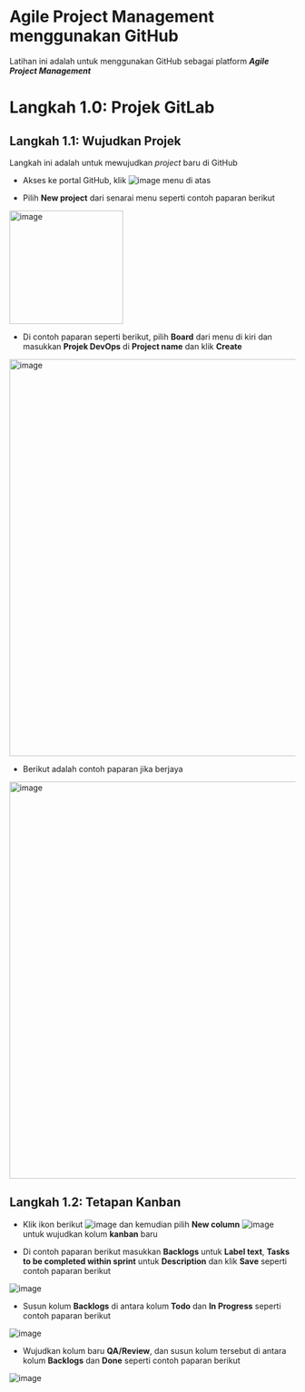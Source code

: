 # Agile Project Management menggunakan GitHub
Latihan ini adalah untuk menggunakan GitHub sebagai platform ***Agile Project Management***

# Langkah 1.0: Projek GitLab

## Langkah 1.1: Wujudkan Projek
Langkah ini adalah untuk mewujudkan *project* baru di GitHub

* Akses ke portal GitHub, klik ![image](https://github.com/ktmb-sid/devops-training/assets/99636296/65d556d8-47a1-4eeb-9fc0-491a5b7f65f7) menu di atas 

* Pilih **New project** dari senarai menu seperti contoh paparan berikut

<img width=200 alt="image" src="https://github.com/ktmb-sid/devops-training/assets/99636296/b4fbf251-1841-43df-9407-5e7b998376bb">

* Di contoh paparan seperti berikut, pilih **Board** dari menu di kiri dan masukkan **Projek DevOps** di **Project name** dan klik **Create**

<img width=700 alt="image" src="https://github.com/ktmb-sid/devops-training/assets/99636296/59b8aec1-4c12-4b3b-b131-cbb9ff88989a">

* Berikut adalah contoh paparan jika berjaya

<img width=700 alt="image" src="https://github.com/ktmb-sid/devops-training/assets/99636296/cd684e1e-f7a3-40ec-90dd-238b09ba29ae">

## Langkah 1.2: Tetapan Kanban

* Klik ikon berikut ![image](https://github.com/ktmb-sid/devops-training/assets/99636296/2f76b36b-6016-4ce3-b400-90d8cf0b9e4f) dan kemudian pilih **New column** ![image](https://github.com/ktmb-sid/devops-training/assets/99636296/17686279-2e65-472d-ab3f-7d3dca41fb13) untuk wujudkan kolum **kanban** baru

* Di contoh paparan berikut masukkan **Backlogs** untuk **Label text**, **Tasks to be completed within sprint** untuk **Description** dan klik **Save** seperti contoh paparan berikut

![image](https://github.com/ktmb-sid/devops-training/assets/99636296/e1edf09b-f69d-40c5-8258-dd11eb707264)

* Susun kolum **Backlogs** di antara kolum **Todo** dan **In Progress** seperti contoh paparan berikut

![image](https://github.com/ktmb-sid/devops-training/assets/99636296/9c06d424-da92-40a8-a8e5-60ef299cc272)

* Wujudkan kolum baru **QA/Review**, dan susun kolum tersebut di antara kolum **Backlogs** dan **Done** seperti contoh paparan berikut

![image](https://github.com/ktmb-sid/devops-training/assets/99636296/2b986897-3d84-4f74-bc33-c54709e9ccea)
